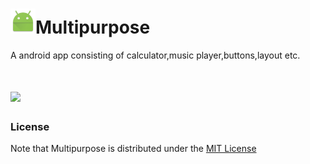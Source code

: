 # <img src="https://raw.githubusercontent.com/RatulGhosh/PhotoShare/master/app/src/main/res/mipmap-xxhdpi/ic_launcher.png" width="40" />Multipurpose

A android app consisting of calculator,music player,buttons,layout etc.

# <img src="https://img.shields.io/badge/license-MIT-blue.svg?style=flat" width="80" />


### License

Note that Multipurpose is distributed under the [MIT License](http://opensource.org/licenses)

